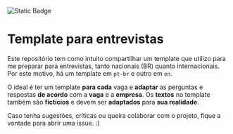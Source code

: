 ![Static Badge](https://img.shields.io/badge/README.md-en-red?style=plastic&link=.%2FREADME.md)

# Template para entrevistas

Este repositório tem como intuito compartilhar um template que utilizo para me preparar para entrevistas, tanto nacionais (BR) quanto internacionais. Por este motivo, há um template em `pt-br` e outro em `en`.

O ideal é ter um template **para cada** vaga e **adaptar** as perguntas e respostas **de acordo** com a **vaga** e a **empresa**. Os **textos** no template também são **fictícios** e devem ser **adaptados** para **sua realidade**.

Caso tenha sugestões, críticas ou queira colaborar com o projeto, fique a vontade para abrir uma issue. :)
